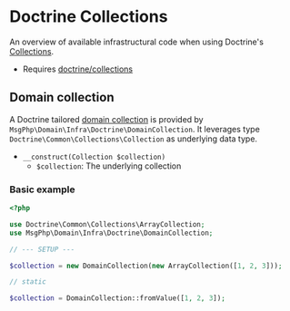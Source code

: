 # Doctrine Collections

An overview of available infrastructural code when using Doctrine's [Collections][collections-project].

- Requires [doctrine/collections]

## Domain collection

A Doctrine tailored [domain collection](../ddd/collections.md) is provided by `MsgPhp\Domain\Infra\Doctrine\DomainCollection`.
It leverages type `Doctrine\Common\Collections\Collection` as underlying data type.

- `__construct(Collection $collection)`
    - `$collection`: The underlying collection

### Basic example

```php
<?php

use Doctrine\Common\Collections\ArrayCollection;
use MsgPhp\Domain\Infra\Doctrine\DomainCollection;

// --- SETUP ---

$collection = new DomainCollection(new ArrayCollection([1, 2, 3]));

// static

$collection = DomainCollection::fromValue([1, 2, 3]);
```

[collections-project]: http://www.doctrine-project.org/projects/collections.html
[doctrine/collections]: https://packagist.org/packages/doctrine/collections
